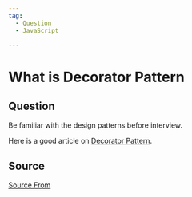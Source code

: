 ```yaml
---
tag:
  - Question
  - JavaScript

---
```

  
# What is Decorator Pattern

## Question
Be familiar with the design patterns before interview.

Here is a good article on [Decorator Pattern](https://www.dofactory.com/javascript/design-patterns/decorator).




##  Source
[Source From](https://bigfrontend.dev/question/What-is-Decorator-Pattern)

  